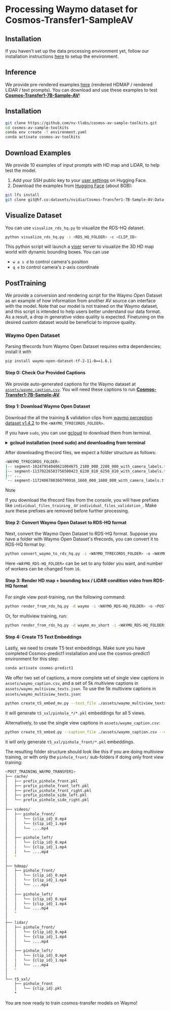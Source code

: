 # Processing Waymo dataset for Cosmos-Transfer1-SampleAV

## Installation
If you haven't set up the data processing environment yet, follow our installation instructions [here](https://github.com/nv-tlabs/cosmos-av-sample-toolkits?tab=readme-ov-file#installation) to setup the environment. 

## Inference

We provide pre-rendered examples [here](https://huggingface.co/datasets/nvidia/Cosmos-Transfer1-7B-Sample-AV-Data-Example/tree/main/examples) (rendered HDMAP / rendered LiDAR / text prompts). You can download and use these examples to test [**Cosmos-Transfer1-7B-Sample-AV**](https://github.com/nvidia-cosmos/cosmos-transfer1)!

## Installation
```bash
git clone https://github.com/nv-tlabs/cosmos-av-sample-toolkits.git
cd cosmos-av-sample-toolkits
conda env create -f environment.yaml
conda activate cosmos-av-toolkits
```

## Download Examples
We provide 10 examples of input prompts with HD map and LiDAR, to help test the model.
1. Add your SSH public key to your [user settings](https://huggingface.co/settings/keys) on Hugging Face.
2. Download the examples from [Hugging Face](https://huggingface.co/datasets/nvidia/Cosmos-Transfer1-7B-Sample-AV-Data-Example) (about 8GB):
```bash
git lfs install
git clone git@hf.co:datasets/nvidia/Cosmos-Transfer1-7B-Sample-AV-Data-Example
```

## Visualize Dataset
You can use `visualize_rds_hq.py` to visualize the RDS-HQ dataset.
```bash
python visualize_rds_hq.py -i <RDS_HQ_FOLDER> -c <CLIP_ID>
```
This python script will launch a [viser](https://github.com/nerfstudio-project/viser) server to visualize the 3D HD map world with dynamic bounding boxes. You can use 
- `w a s d` to control camera's position
- `q e` to control camera's z-axis coordinate

## PostTraining

We provide a conversion and rendering script for the Waymo Open Dataset as an example of how information from another AV source can interface with the model. Note that our model is not trained on the Waymo dataset, and this script is intended to help users better understand our data format. As a result, a drop in generative video quality is expected. Finetuning on the desired custom dataset would be beneficial to improve quality.

### Waymo Open Dataset
Parsing tfrecords from Waymo Open Dataset requires extra dependencies; install it with
```bash
pip install waymo-open-dataset-tf-2-11-0==1.6.1
```

#### Step 0: Check Our Provided Captions
We provide auto-generated captions for the Waymo dataset at [`assets/waymo_caption.csv`](./assets/waymo_caption.csv). You will need these captions to run [**Cosmos-Transfer1-7B-Sample-AV**](https://github.com/nvidia-cosmos/cosmos-transfer1/blob/main/examples/inference_cosmos_transfer1_7b_sample_av.md).

#### Step 1: Download Waymo Open Dataset

Download the all the training & validation clips from [waymo perception dataset v1.4.2](https://waymo.com/open/download/) to the `<WAYMO_TFRECORDS_FOLDER>`. 

If you have `sudo`, you can use [gcloud](https://cloud.google.com/storage/docs/discover-object-storage-gcloud) to download them from terminal.
<details>
<summary><span style="font-weight: bold;">gcloud installation (need sudo) and downloading from terminal</span></summary>

```bash
sudo apt-get update
sudo apt-get install apt-transport-https ca-certificates gnupg curl
curl https://packages.cloud.google.com/apt/doc/apt-key.gpg | sudo gpg --dearmor -o /usr/share/keyrings/cloud.google.gpg
echo "deb [signed-by=/usr/share/keyrings/cloud.google.gpg] https://packages.cloud.google.com/apt cloud-sdk main" | sudo tee -a /etc/apt/sources.list.d/google-cloud-sdk.list
sudo apt-get update && sudo apt-get install google-cloud-cli
```

Then you can login your google account and download the above tfrecords via
```bash
# or use `gcloud init --no-launch-browser` if you are in a remote terminal session
gcloud init 
bash download_waymo.sh config/waymo_all.json <WAYMO_TFRECORDS_FOLDER>
```
</details>

After downloading tfrecord files, we expect a folder structure as follows:
```bash
<WAYMO_TFRECORDS_FOLDER>
|-- segment-10247954040621004675_2180_000_2200_000_with_camera_labels.tfrecord
|-- segment-11379226583756500423_6230_810_6250_810_with_camera_labels.tfrecord
|-- ...
`-- segment-1172406780360799916_1660_000_1680_000_with_camera_labels.tfrecord
```

> [!NOTE]
> If you download the tfrecord files from the console, you will have prefixes like `individual_files_training_` or `individual_files_validation_`. Make sure these prefixes are removed before further processing.


#### Step 2: Convert Waymo Open Dataset to RDS-HQ format

Next, convert the Waymo Open Dataset to RDS-HQ format. Suppose you have a folder with Waymo Open Dataset's tfrecords, you can convert it to RDS-HQ format by:
```bash
python convert_waymo_to_rds_hq.py -i <WAYMO_TFRECORDS_FOLDER> -o <WAYMO_RDS-HQ_FOLDER> -n 16
```
Here `<WAYMO_RDS-HQ_FOLDER>` can be set to any folder you want, and number of workers can be changed from `16`.  

#### Step 3: Render HD map + bounding box / LiDAR condition video from RDS-HQ format
For single view post-training, run the following command:
```bash
python render_from_rds_hq.py -d waymo -i <WAYMO_RDS-HQ_FOLDER> -o <POST_TRAINING_WAYMO_TRANSFER1> -c pinhole -p True 
```
Or, for multiview training, run:
```bash
python render_from_rds_hq.py -d waymo_mv_short -i <WAYMO_RDS-HQ_FOLDER> -o <POST_TRAINING_WAYMO_TRANSFER1> -c pinhole -p True 
```

#### Step 4: Create T5 Text Embeddings
Lastly, we need to create T5 text embeddings. 
Make sure you have completed Cosmos-predict1 installation and use the cosmos-predict1 environment for this step:
```bash
conda activate cosmos-predict1
```
We offer two set of captions, a more complete set of single view captions in `assets/waymo_caption.csv`, and a set of 5k multiview captions in `assets/waymo_multiview_texts.json`.
To use the 5k multiview captions in `assets/waymo_multiview_texts.json`:
```bash
python create_t5_embed_mv.py --text_file ./assets/waymo_multiview_texts.json --data_root <POST_TRAINING_WAYMO_TRANSFER1> # json stores multi-view caption
```
it will generate `t5_xxl/pinhole_*/*.pkl` embeddings for all 5 views.

Alternatively, to use the single view captions in `assets/waymo_caption.csv`:
```bash
python create_t5_embed.py --caption_file ./assets/waymo_caption.csv --data_root <POST_TRAINING_WAYMO_TRANSFER1> # csv stores single-view caption
```
it will only generate `t5_xxl/pinhole_front/*.pkl` embeddings.

The resulting folder structure should look like this if you are doing multiview training, or with only the `pinhole_front/` sub-folders if doing only front view training:
```bash
<POST_TRAINING_WAYMO_TRANSFER1>
├── cache/
│   ├── prefix_pinhole_front.pkl
│   ├── prefix_pinhole_front_left.pkl
│   ├── prefix_pinhole_front_right.pkl
│   ├── prefix_pinhole_side_left.pkl
│   └── prefix_pinhole_side_right.pkl
│
├── videos/
│   ├── pinhole_front/
│   │   └── {clip_id}_0.mp4
│   │   └── {clip_id}_1.mp4
│   │   └── ....mp4
│   │
│   ├── pinhole_left/
│   │   └── {clip_id}_0.mp4
│   │   └── {clip_id}_1.mp4
│   │   └── ....mp4
│   *
│
├── hdmap/
│   ├── pinhole_front/
│   │   └── {clip_id}_0.mp4
│   │   └── {clip_id}_1.mp4
│   │   └── ....mp4
│   │
│   ├── pinhole_left/
│   │   └── {clip_id}_0.mp4
│   │   └── {clip_id}_1.mp4
│   │   └── ....mp4
│   *
│   
├── lidar/
│   ├── pinhole_front/
│   │   └── {clip_id}_0.mp4
│   │   └── {clip_id}_1.mp4
│   │   └── ....mp4
│   │
│   ├── pinhole_left/
│   │   └── {clip_id}_0.mp4
│   │   └── {clip_id}_1.mp4
│   │   └── ....mp4
│   *
│
└── t5_xxl/
    ├── pinhole_front
    │   └── {clip_id}.pkl
    *
```
You are now ready to train cosmos-transfer models on Waymo!